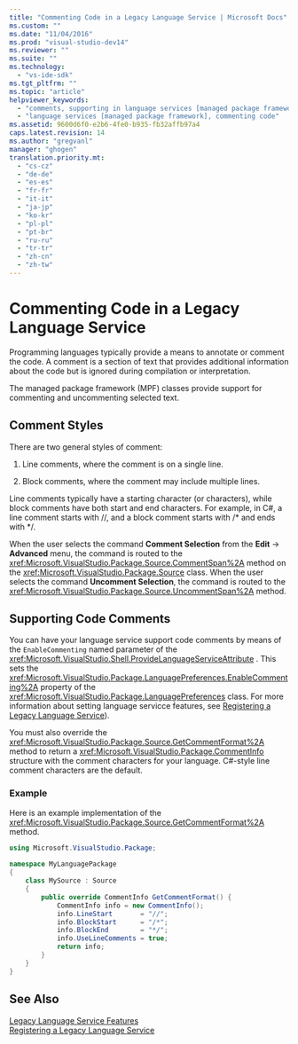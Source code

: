 ```yaml
---
title: "Commenting Code in a Legacy Language Service | Microsoft Docs"
ms.custom: ""
ms.date: "11/04/2016"
ms.prod: "visual-studio-dev14"
ms.reviewer: ""
ms.suite: ""
ms.technology: 
  - "vs-ide-sdk"
ms.tgt_pltfrm: ""
ms.topic: "article"
helpviewer_keywords: 
  - "comments, supporting in language services [managed package framework]"
  - "language services [managed package framework], commenting code"
ms.assetid: 9600d6f0-e2b6-4fe0-b935-fb32affb97a4
caps.latest.revision: 14
ms.author: "gregvanl"
manager: "ghogen"
translation.priority.mt: 
  - "cs-cz"
  - "de-de"
  - "es-es"
  - "fr-fr"
  - "it-it"
  - "ja-jp"
  - "ko-kr"
  - "pl-pl"
  - "pt-br"
  - "ru-ru"
  - "tr-tr"
  - "zh-cn"
  - "zh-tw"
---
```

# Commenting Code in a Legacy Language Service
Programming languages typically provide a means to annotate or comment the code. A comment is a section of text that provides additional information about the code but is ignored during compilation or interpretation.  
  
 The managed package framework (MPF) classes provide support for commenting and uncommenting selected text.  
  
## Comment Styles  
 There are two general styles of comment:  
  
1.  Line comments, where the comment is on a single line.  
  
2.  Block comments, where the comment may include multiple lines.  
  
 Line comments typically have a starting character (or characters), while block comments have both start and end characters. For example, in C#, a line comment starts with //, and a block comment starts with /* and ends with \*/.  
  
 When the user selects the command **Comment Selection** from the **Edit** -> **Advanced** menu, the command is routed to the <xref:Microsoft.VisualStudio.Package.Source.CommentSpan%2A> method on the <xref:Microsoft.VisualStudio.Package.Source> class. When the user selects the command **Uncomment Selection**, the command is routed to the <xref:Microsoft.VisualStudio.Package.Source.UncommentSpan%2A> method.  
  
## Supporting Code Comments  
 You can have your language service support code comments by means of the `EnableCommenting` named parameter of the <xref:Microsoft.VisualStudio.Shell.ProvideLanguageServiceAttribute> . This sets the <xref:Microsoft.VisualStudio.Package.LanguagePreferences.EnableCommenting%2A> property of the <xref:Microsoft.VisualStudio.Package.LanguagePreferences> class. For more information about setting language servicce features, see [Registering a Legacy Language Service](../../extensibility/internals/registering-a-legacy-language-service1.md)).  
  
 You must also override the <xref:Microsoft.VisualStudio.Package.Source.GetCommentFormat%2A> method to return a <xref:Microsoft.VisualStudio.Package.CommentInfo> structure with the comment characters for your language. C#-style line comment characters are the default.  
  
### Example  
 Here is an example implementation of the <xref:Microsoft.VisualStudio.Package.Source.GetCommentFormat%2A> method.  
  
```c#  
using Microsoft.VisualStudio.Package;  
  
namespace MyLanguagePackage  
{  
    class MySource : Source  
    {  
        public override CommentInfo GetCommentFormat() {  
            CommentInfo info = new CommentInfo();  
            info.LineStart       = "//";  
            info.BlockStart      = "/*";  
            info.BlockEnd        = "*/";  
            info.UseLineComments = true;  
            return info;  
        }  
    }  
}  
```  
  
## See Also  
 [Legacy Language Service Features](../../extensibility/internals/legacy-language-service-features1.md)   
 [Registering a Legacy Language Service](../../extensibility/internals/registering-a-legacy-language-service1.md)